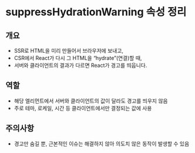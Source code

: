 # suppressHydrationWarning 속성 정리

## 개요

- SSR로 HTML을 미리 만들어서 브라우저에 보내고,
- CSR에서 React가 다시 그 HTML을 “hydrate”(연결)할 때,
- 서버와 클라이언트의 결과가 다르면 React가 경고를 띄웁니다.

## 역할

- 해당 엘리먼트에서 서버와 클라이언트의 값이 달라도 경고를 띄우지 않음
- 주로 테마, 로케일, 시간 등 클라이언트에서만 결정되는 값에 사용

## 주의사항

- 경고만 숨길 뿐, 근본적인 이슈는 해결하지 않아 의도치 않은 동작이 발생할 수 있음
